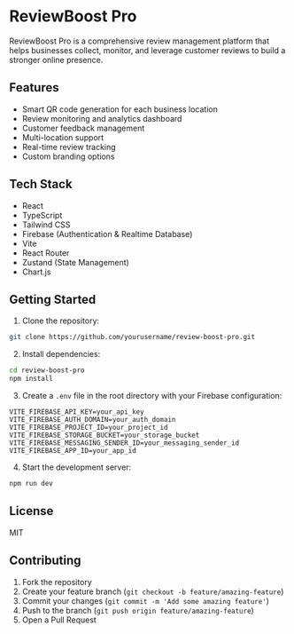 # ReviewBoost Pro

ReviewBoost Pro is a comprehensive review management platform that helps businesses collect, monitor, and leverage customer reviews to build a stronger online presence.

## Features

- Smart QR code generation for each business location
- Review monitoring and analytics dashboard
- Customer feedback management
- Multi-location support
- Real-time review tracking
- Custom branding options

## Tech Stack

- React
- TypeScript
- Tailwind CSS
- Firebase (Authentication & Realtime Database)
- Vite
- React Router
- Zustand (State Management)
- Chart.js

## Getting Started

1. Clone the repository:
```bash
git clone https://github.com/yourusername/review-boost-pro.git
```

2. Install dependencies:
```bash
cd review-boost-pro
npm install
```

3. Create a `.env` file in the root directory with your Firebase configuration:
```
VITE_FIREBASE_API_KEY=your_api_key
VITE_FIREBASE_AUTH_DOMAIN=your_auth_domain
VITE_FIREBASE_PROJECT_ID=your_project_id
VITE_FIREBASE_STORAGE_BUCKET=your_storage_bucket
VITE_FIREBASE_MESSAGING_SENDER_ID=your_messaging_sender_id
VITE_FIREBASE_APP_ID=your_app_id
```

4. Start the development server:
```bash
npm run dev
```

## License

MIT

## Contributing

1. Fork the repository
2. Create your feature branch (`git checkout -b feature/amazing-feature`)
3. Commit your changes (`git commit -m 'Add some amazing feature'`)
4. Push to the branch (`git push origin feature/amazing-feature`)
5. Open a Pull Request